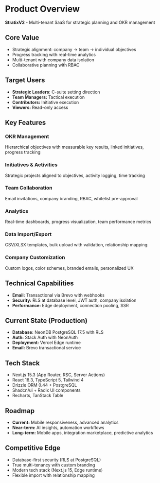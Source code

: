 # Product Overview

**StratixV2** - Multi-tenant SaaS for strategic planning and OKR management

## Core Value
- Strategic alignment: company → team → individual objectives
- Progress tracking with real-time analytics
- Multi-tenant with company data isolation
- Collaborative planning with RBAC

## Target Users
- **Strategic Leaders:** C-suite setting direction
- **Team Managers:** Tactical execution
- **Contributors:** Initiative execution
- **Viewers:** Read-only access

## Key Features

### OKR Management
Hierarchical objectives with measurable key results, linked initiatives, progress tracking

### Initiatives & Activities
Strategic projects aligned to objectives, activity logging, time tracking

### Team Collaboration
Email invitations, company branding, RBAC, whitelist pre-approval

### Analytics
Real-time dashboards, progress visualization, team performance metrics

### Data Import/Export
CSV/XLSX templates, bulk upload with validation, relationship mapping

### Company Customization
Custom logos, color schemes, branded emails, personalized UX

## Technical Capabilities
- **Email:** Transactional via Brevo with webhooks
- **Security:** RLS at database level, JWT auth, company isolation
- **Performance:** Edge deployment, connection pooling, SSR

## Current State (Production)
- **Database:** NeonDB PostgreSQL 17.5 with RLS
- **Auth:** Stack Auth with NeonAuth
- **Deployment:** Vercel Edge runtime
- **Email:** Brevo transactional service

## Tech Stack
- Next.js 15.3 (App Router, RSC, Server Actions)
- React 18.3, TypeScript 5, Tailwind 4
- Drizzle ORM 0.44 + PostgreSQL
- Shadcn/ui + Radix UI components
- Recharts, TanStack Table

## Roadmap
- **Current:** Mobile responsiveness, advanced analytics
- **Near-term:** AI insights, automation workflows
- **Long-term:** Mobile apps, integration marketplace, predictive analytics

## Competitive Edge
- Database-first security (RLS at PostgreSQL)
- True multi-tenancy with custom branding
- Modern tech stack (Next.js 15, Edge runtime)
- Flexible import with relationship mapping
